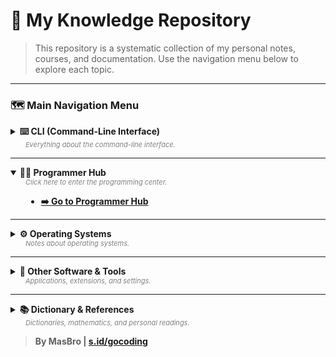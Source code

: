 # 📖 My Knowledge Repository

> This repository is a systematic collection of my personal notes, courses, and documentation. Use the navigation menu below to explore each topic.

---

### 🗺️ **Main Navigation Menu**

<details>
  <summary>
    <strong>⌨️ CLI (Command-Line Interface)</strong>
    <div style="font-size: 11px; color: grey; margin-left: 24px;"><i>Everything about the command-line interface.</i></div>
  </summary>
  <div style="padding-left: 25px; margin-top: 8px;">

- **[🖥️ Basic Commands (Linux)](CLI/perintah/README.md)**
- **[📦 Package Manager](CLI/package-manager/README.md)**
  - **[🐧 Linux](CLI/package-manager/linux/README.md)**
  - **[🪟 Windows (Chocolatey, Winget)](CLI/package-manager/windows/README.md)**
- **[💻 Terminal & Shell](CLI/terminal/README.md)**
  - **[📜 Shell Terminal](CLI/terminal/shell-terminal/README.md)**
  - **[🐱 Kitty Terminal](CLI/terminal/kitty/README.md)**
- **[🛠️ Popular CLI Tools](CLI/tools/README.md)**
  - **[🔄 Git (Complete)](CLI/tools/git/README.md)**
  - **[⬢ Helix Editor](CLI/tools/helix/README.md)**
  - **[✨ Neovim](CLI/tools/neovim/README.md)**
  - **[✏️ Nano](CLI/tools/nano/README.md)**
  - **[➕ Others (Pandoc, yt-dlp, etc.)](CLI/tools/README.md)**
- **[🚀 Windows PowerShell](CLI/windows/powershell/README.md)**

  </div>
</details>

---

<details open>
  <summary>
    <strong>👨‍💻 Programmer Hub</strong>
    <div style="font-size: 11px; color: grey; margin-left: 24px;"><i>Click here to enter the programming center.</i></div>
  </summary>
  <div style="padding-left: 25px; margin-top: 8px;">

- **[➡️ Go to Programmer Hub](programmer/README.md)**

  </div>
</details>

---

<details>
  <summary>
    <strong>⚙️ Operating Systems</strong>
    <div style="font-size: 11px; color: grey; margin-left: 24px;"><i>Notes about operating systems.</i></div>
  </summary>
  <div style="padding-left: 25px; margin-top: 8px;">

- **[ℹ️ Tentang](sistem-operasi/README.md)**
- **[🔂 Bootloader](sistem-operasi/booting/README.md)**



<details open>
<summary>
<strong>💻 Sistem Operasi</strong>
<div style="font-size: 11px; color: grey; margin-left: 24px;"><i>Kompilasi OS, Arsitektur, dan Konsep</i></div>
</summary>
<div style="padding-left: 25px; margin-top: 8px;">

  - **[🐧 Linux](https://independentlearners.github.io/public/sistem-operasi/linux/)**

      - [Distribusi & Kernel](./sistem-operasi/linux/distro-dan-kernel/README.md)
      - [Manajemen File & Sistem](https://www.google.com/search?q=)
      - [Konfigurasi Shell & CLI](https://www.google.com/search?q=)

  - **[🪟 Windows](sistem-operasi/windows/README.md)**

      - [Versi & Antarmuka](https://www.google.com/search?q=)
      - [Sistem Berkas & Registri](https://www.google.com/search?q=)
      - [PowerShell & Command Prompt](https://www.google.com/search?q=)

  - **🍏 macOS**

      - [Lingkungan & Kernel](https://www.google.com/search?q=)
      - [Sistem Berkas & Utilitas](https://www.google.com/search?q=)
      - [Terminal & Skrip Shell](https://www.google.com/search?q=)

    </div>
</details>

<details>
<summary>
<strong>⚙️ Konsep & Arsitektur OS</strong>
<div style="font-size: 11px; color: grey; margin-left: 24px;"><i>Konsep Dasar dan Tingkat Lanjut</i></div>
</summary>
<div style="padding-left: 25px; margin-top: 8px;">

  - [Manajemen Proses & Memori](https://www.google.com/search?q=)

  - [Sistem Berkas & I/O](https://www.google.com/search?q=)

  - [Arsitektur Kernel & Komponen Inti](https://www.google.com/search?q=)

    </div>

</details>

<details>
<summary>
<strong>🌐 OS Lainnya</strong>
<div style="font-size: 11px; color: grey; margin-left: 24px;"><i>Sistem Operasi Non-Mainstream</i></div>
</summary>
<div style="padding-left: 25px; margin-top: 8px;">

  - [BSD & Unix-like](https://www.google.com/search?q=)

  - [Sistem Tertanam (Embedded Systems)](https://www.google.com/search?q=)

  - [OS untuk Jaringan & Server](https://www.google.com/search?q=)

    </div>

</details>


##### [📁 Daftar Lengkap](sistem-operasi/others/README.md) | [⮝ Archlinux ](./sistem-operasi/linux/README.md)

  - **[📁 Filesystem Arch Linux](sistem-operasi/linux/archlinux/README.md)**
  - **[🗜 Instalasi Arch Linux](sistem-operasi/linux/archlinux/instalasi/README.md)**
<!-- **[💻 Others]()**-->
 </div>
</details>

---

<details>
  <summary>
    <strong>🔧 Other Software & Tools</strong>
    <div style="font-size: 11px; color: grey; margin-left: 24px;"><i>Applications, extensions, and settings.</i></div>
  </summary>
  <div style="padding-left: 25px; margin-top: 8px;">

- **[💻 Software](software/README.md)**
  - **[🌐 Browser Extension (Vimium-C)](software/browser/extention/vimium-c/README.md)**
- **[⚙️ Settings](pengaturan/README.md)**
  - **[🖌️ Visual Studio Code](pengaturan/vsc/README.md)**
- **[📝 Markdown](./programmer/domain-spesifik/tools/markdown/README.md)**

  </div>
</details>

---

<details>
  <summary>
    <strong>📚 Dictionary & References</strong>
    <div style="font-size: 11px; color: grey; margin-left: 24px;"><i>Dictionaries, mathematics, and personal readings.</i></div>
  </summary>
  <div style="padding-left: 25px; margin-top: 8px;">

- **[📖 Language Dictionary](kamus/bahasa/README.md)**
  - **[🕌 Arabic](kamus/bahasa/Arab/README.md)**
  - **[🇮🇩 Indonesian](kamus/bahasa/Indonesia/README.md)**
  - **[🇬🇧 English](kamus/bahasa/Inggris/README.md)**
- **[➕ Mathematics](matematik/README.md)**
- **[🧠 My Readings](saya/README.md)**

  - **[📜 Kitab Ta'lim Muta'allim](saya/book/talim_mutaallim/README.md)**
  - **[📜 Kitab Lubabul Hadits](saya/book/lubabul_hadits/README.md)**

    </div>
  </details>

> **By MasBro | [s.id/gocoding](https://s.id/gocoding)**
